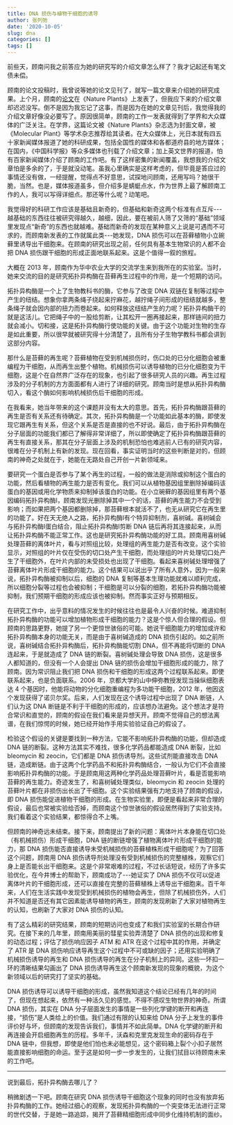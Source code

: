 ```yaml
---
title: DNA 损伤与植物干细胞的诱导
author: 张列弛
date: '2020-10-05'
slug: dna
categories: []
tags: []
---
```

前些天，顾南问我之前答应为她的研究写的介绍文章怎么样了？我才记起还有笔文债未偿。  

顾南的论文投稿时，我曾说等她的论文见刊了，就写一篇文章来介绍她的研究成果。上个月，顾南的[论文](https://www.nature.com/articles/s41477-020-0745-9)在《Nature Plants》上发表了，但我应下来的介绍文章却迟迟没写。倒不是因为我忘记了这事，而是因为在她的文章见刊后，我觉得我的介绍文章好像没必要写了。原因很简单，顾南的工作一发表就得到了学界和大众媒体的广泛关注。在学界，这篇论文被《Nature Plants》杂志选为封面文章，被《Molecular Plant》等学术杂志推荐给其读者。在大众媒体上，光日本就有四五十家新闻媒体报道了她的科研成果，包括全国性的媒体和各都道府县的地方媒体；在国内，《中国科学报》等众多媒体也刊载了介绍文章；加上英文世界的报道，怕有百家新闻媒体介绍了顾南的工作吧。有了这样密集的新闻覆盖，我想我的介绍文章怕是多余的了，于是就没动笔。虽我心里确实是这样考虑的，但毕竟是答应过的事情还没有做，一经提醒，觉得点不好意思，试探地问顾南，还用写吗？她很干脆，当然。也是，媒体报道虽多，但介绍多是蜻蜓点水，作为世界上最了解顾南工作的人，我可以写得详细点。那还等什么呢？动笔吧。    

我觉得好的科研工作应该是基础且新奇的，但基础和新奇这两个标准有点互斥---越基础的东西往往被研究得越久，越细，因此，要在被前人筛了又筛的“基础”领域里发现点“新奇”的东西也就越难。基础而新奇的发现在某种意义上说是可遇而不可求的，而顾南新发表的工作就属此类---她发现，DNA 损伤可以在苔藓植物小立碗藓里诱导出干细胞来。在顾南的研究出现之前，任何具有基本生物常识的人都不会把 DNA 损伤跟干细胞的形成正面地联系起来。这是个值得一叙的旅程。    

大概在 2013 年，顾南作为华中农业大学的交流学生来到我所在的实验室。当时，她来交流的目的是研究拓扑异构酶在苔藓再生过程中的作用，是一个短期的访问。       

拓扑异构酶是一个上了生物教科书的酶，它参与了改变 DNA 双链在复制等过程中产生的纽结。想象你拿两条绳子绕起来拧麻花，越拧绳子间形成的纽结就越多，整条绳子就会因内部的扭力而卷起来。如何释放这纽结产生的力呢？拓扑异构酶干的就是这活儿。它把绳子中的一股给剪断，让其松开一圈再接起来，那样链间的扭力就会减小。切和接，这是拓扑异构酶行使功能的关键。由于这个功能对生物的生存是如此重要，所以很早就被研究得十分清楚了，且所有分子生物学教科书都会讲到这部分内容。   

那什么是苔藓的再生呢？苔藓植物在受到机械损伤时，伤口处的已分化细胞会被重编程为干细胞，从而再生出整个植物。机械损伤可以诱导植物的已分化细胞变为干细胞，这是个在自然界广泛存在的现象，也引起了很多研究人员的兴趣。再生过程涉及的分子机制的方方面面都有人进行了详细的研究。顾南当时是想从拓扑异构酶切入，看这个酶如何影响机械损伤后干细胞的形成。   

在我看来，她当年带来的这个课题并没有太大的意思。首先，拓扑异构酶跟苔藓的再生是否有关系还有待确定。其次，拓扑异构酶是一个功能如此基本的酶，即使发现它跟再生有关系，但这个关系是否是直接的也不好说。最后，由于拓扑异构酶在分子层面的功能我们都已了解得非常详细了，所以即使确定了拓扑异构酶跟苔藓的再生有直接关系，那其在分子层面上涉及的机制恐怕也难逃前人已有的研究内容，很难在分子机制上有新的发现。现在回看，事实证明当时的这些判断是对的，但顾南的神奇之处就在于，她能在无路处自己开创一片新领域来。   

要研究一个蛋白是否参与了某个再生的过程，一般的做法是消除或抑制这个蛋白的功能，然后看植物的再生能力是否有变化。我们可以从植物基因组里删除掉编码该蛋白的基因或用化学物质来抑制掉该蛋白的功能。在小立碗藓的基因组里有两个基因编码拓扑异构酶I，顾南发现光删除掉其中一个的话，苔藓的再生能力不会受到影响；而如果把两个基因都删除掉，那苔藓根本就活不了，也无从研究它在再生里的功能了。好在天无绝人之路，拓扑异构酶I有个特异抑制剂，喜树碱。喜树碱会与拓扑异构酶I蛋白结合，阻止拓扑异构酶I剪断 DNA 链后再将其连接起来，从而让拓扑异构酶不能正常工作。这也是研究拓扑异构酶功能的好工具。顾南用喜树碱处理苔藓的离体叶片，看与对照组比较，处理组的再生能力是否有改变。这个实验显示，对照组的叶片仅在受伤的切口处产生干细胞，而处理组的叶片处理切口处产生了干细胞外，在叶片内部的未受损处也出现了干细胞。看起来喜树碱处理增强了苔藓离体叶片形成干细胞的能力。这个结果可以说出乎了所有人意外，因为一般来说，拓扑异构酶被抑制以后，细胞的 DNA 复制等基本生理功能就难以顺利完成，所以细胞分裂等过程也会被抑制；干细胞是可以分裂的细胞，若拓扑异构酶功能被抑制，我们预期干细胞的形成应该也被抑制。然而事实正好与预期相反。         

在研究工作中，出乎意料的情况发生的时候往往也是最令人兴奋的时候。难道抑制拓扑异构酶的功能可以增加植物形成干细胞的能力？这是个惊人但合理的假设。但顾南的思路更野，她提了另一个更惊世骇俗的可能。她说干细胞能力的增加或许和拓扑异构酶本身的功能无关，而是由于喜树碱造成的 DNA 损伤引起的。如之前所说，喜树碱结合拓扑异构酶后，拓扑异构酶能切割 DNA，但不再能将切断的 DNA 连起来，于是就造成了 DNA 链的断裂。喜树碱处理会导致 DNA 损伤，这是很多人都知道的，但没有一个人会提出 DNA 链的损伤会增加干细胞形成的能力，除了顾南。因为常识阻止我们把 DNA 损伤和干细胞的形成这两个过程联系起来。即使联系起来，也是负面联系。2006 年，京都大学的山中伸弥教授发现当操纵细胞表达 4 个基因时，他能将动物的分化细胞重编程为多功能干细胞，2012  年，他因这个发现获得了诺贝尔奖。后来，人们发现在这个诱导过程中出现了 DNA 断链，人们认为这 DNA 断链是不利于干细胞的形成的，应该想办法避免。这个想法才是符合常识和直觉的，顾南的假设在我们看来是异想天开。顾南不觉得自己的想法离谱，在我们惊愕的时候，她已经开始作手用实验验证自己的假设了。   

检验这个假设的关键是要找到一种方法，它能不影响拓扑异构酶的功能，但却造成 DNA 链的断裂。这种方法其实不难找，很多化学药品都能造成 DNA 断裂，比如 bleomycin 和 zeocin，它们都是 DNA 损伤诱导剂。这些试剂能直接攻击 DNA 链，造成断链。由于这两个化学药品不和拓扑异构酶结合，一般认为它们不会直接影响拓扑异构酶的功能。于是顾南用这两种化学药品处理苔藓叶片，看是否能影响苔藓的再生能力。奇迹发生了，和喜树碱处理类似，bleomycin 和 zeocin 处理的苔藓叶片都在非损伤出长出了干细胞。这个实验结果强有力地支持了顾南的假设，即 DNA 损伤能促进植物干细胞的形成。在生物实验里，即便是看起来非常合理的假设，最后也常被实验给否掉，而顾南这个惊世骇俗的假设居然得到了实验支持。我们看着这个实验结果，都惊得合不上嘴。    

但顾南的神奇远未结束。接下来，顾南提出了新的问题：离体叶片本身能在切口处（有机械损伤）形成干细胞，DNA 链的断链增强了植物离体叶片形成干细胞的能力，那 DNA 损伤能否直接诱导未受机械损伤的苔藓植株形成干细胞呢？为了回答这个问题，顾南用 DNA 损伤诱导剂处理没有受到机械损伤的完整植株，观察它们身上是否能长出干细胞来。这是个非常艰难的过程，不过长话短说，经历了许多实验优化，在今井博士的帮助下，顾南成功了---她证实了 DNA 损伤不仅可以促进离体叶片的干细胞形成，还可以直接在完整的苔藓植株上诱导出干细胞来。百千年来，人们在生活实践中发现受到机械损伤的植物会再生，但除了机械损伤外，人们并不知道是否还有其它因素能诱导植物的再生，顾南的发现刷新了大家对植物再生的认知，也刷新了大家对 DNA 损伤的认知。        

有了这么精彩的研究结果，顾南的短期访问也变成了和我们实验室的长期合作研究。在接下来的几年里，顾南用美丽的彗星实验弄清楚了 DNA 损伤的出现和修复的动态过程；评估了损伤响应因子 ATM 和 ATR 在这个过程中其的作用，并确定了 ATR 是 DNA 损伤响应诱导再生这个过程中不可或缺的因子；还用实验明确了机械损伤诱导的再生和 DNA 损伤诱导的再生在分子机制上的异同。这些一环扣一环的清晰结果勾画出了 DNA 损伤诱导再生这个顾南新发现的现象的概貌，为这个新领域以后的研究打了坚实的基础。    

DNA 损伤诱导可以诱导干细胞的形成，虽然我知道这个结论已经有几年的时间了，但现在想起来，依然有一种活久见的感觉。不得不感叹生物世界的神奇。所谓 DNA 损伤，其实在 DNA 分子层面发生的事情是一些列化学键的断开和再连接，“损伤”是人类给上的价值。我们通过有限的认知来给 DNA 分子上发生的事件评价好与坏，但顾南的发现告诉我们，事情并不如此简单。DNA 化学键的断开和再连接会开启细胞再生的历程。多年千，沃森和克里克发现生命的密码存在于 DNA 链中，但我想，即使是他们怕也未必能想见，这个密码箱上裂个小扣子居然能直接影响细胞的命运。至于这是如何一步一步发生的，让我们拭目以待顾南未来的工作吧。     

------------

说到最后，拓扑异构酶去哪儿了？  

稍微剧透一下吧。顾南在研究 DNA 损伤诱导干细胞这个现象的同时也没有放弃拓扑异构酶的工作。她经过细心的观察，发现拓扑异构酶的一个突变体无法进行正常的世代交替，于是她一路追踪，揭开了苔藓精细胞形成中同步化维持机制的面纱。  
















